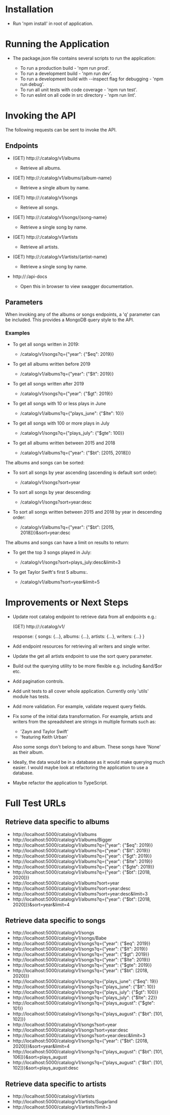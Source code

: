 # Installation
 - Run 'npm install' in root of application.

# Running the Application
 - The package.json file contains several scripts to run the application:

   * To run a production build - 'npm run prod'.
   * To run a development build - 'npm run dev'.
   * To run a development build with --inspect flag for debugging - 'npm run debug'.
   * To run all unit tests with code coverage - 'npm run test'.
   * To run eslint on all code in src directory - 'npm run lint'.

# Invoking the API
The following requests can be sent to invoke the API.

## Endpoints

* (GET) http://<server>:<port>/catalog/v1/albums
  - Retrieve all albums.
* (GET) http://<server>:<port>/catalog/v1/albums/{album-name}
  - Retrieve a single album by name.
* (GET) http://<server>:<port>/catalog/v1/songs
  - Retrieve all songs.
* (GET) http://<server>:<port>/catalog/v1/songs/{song-name}
  - Retrieve a single song by name.
* (GET) http://<server>:<port>/catalog/v1/artists
  - Retrieve all artists.
* (GET) http://<server>:<port>/catalog/v1/artists/{artist-name}
  - Retrieve a single song by name.

* http://<server>:<port>/api-docs
  - Open this in browser to view swagger documentation.

## Parameters
When invoking any of the albums or songs endpoints, a 'q' parameter
can be included. This provides a MongoDB query style to the API.

### Examples

* To get all songs written in 2019:
  - /catalog/v1/songs?q={"year": {"$eq": 2019}}

* To get all albums written before 2019
  - /catalog/v1/albums?q={"year": {"$lt": 2019}}

* To get all songs written after 2019
  - /catalog/v1/songs?q={"year": {"$gt": 2019}}

* To get all songs with 10 or less plays in June
  - /catalog/v1/albums?q={"plays_june": {"$lte": 10}}

* To get all songs with 100 or more plays in July
  - /catalog/v1/songs?q={"plays_july": {"$gte": 100}}

* To get all albums written between 2015 and 2018
  - /catalog/v1/albums?q={"year": {"$bt": [2015, 2018]}}

The albums and songs can be sorted:

* To sort all songs by year ascending (ascending is default sort order):
  - /catalog/v1/songs?sort=year

* To sort all songs by year descending:
  - /catalog/v1/songs?sort=year:desc

* To sort all songs written between 2015 and 2018 by year in descending order:
  - /catalog/v1/albums?q={"year": {"$bt": [2015, 2018]}}&sort=year:desc

The albums and songs can have a limit on results to return:

* To get the top 3 songs played in July:
  - /catalog/v1/songs?sort=plays_july:desc&limit=3

* To get Taylor Swift's first 5 albums:.
  - /catalog/v1/albums?sort=year&limit=5
 
# Improvements or Next Steps

  * Update root catalog endpoint to retrieve data from all endpoints e.g.:

    (GET) http://<server>:<port>/catalog/v1/
    
    response:
    {
      songs: {...},
      albums: {...},
      artists: {...},
      writers: {...}
    }

  * Add endpoint resources for retrieving all writers and single writer.

  * Update the get all artists endpoint to use the sort query parameter.

  * Build out the querying utility to be more flexible e.g. including &and/$or etc.

  * Add pagination controls.

  * Add unit tests to all cover whole application. Currently only 'utils' module has tests.

  * Add more validation. For example, validate request query fields.

  * Fix some of the initial data transformation. For example, artists and writers 
    from the spreadsheet are strings in multiple formats such as:

     - 'Zayn and Taylor Swift'
     - 'featuring Keith Urban'
    
    Also some songs don't belong to and album. These songs have 'None' as their album.

  * Ideally, the data would be in a database as it would make querying much easier. I would
    maybe look at refactoring the application to use a database.

  * Maybe refactor the application to TypeScript.


# Full Test URLs

## Retrieve data specific to albums
* http://localhost:5000/catalog/v1/albums
* http://localhost:5000/catalog/v1/albums/Bigger
* http://localhost:5000/catalog/v1/albums?q={"year": {"$eq": 2019}}
* http://localhost:5000/catalog/v1/albums?q={"year": {"$lt": 2019}}
* http://localhost:5000/catalog/v1/albums?q={"year": {"$gt": 2019}}
* http://localhost:5000/catalog/v1/albums?q={"year": {"$lte": 2019}}
* http://localhost:5000/catalog/v1/albums?q={"year": {"$gte": 2019}}
* http://localhost:5000/catalog/v1/albums?q={"year": {"$bt": [2018, 2020]}}
* http://localhost:5000/catalog/v1/albums?sort=year
* http://localhost:5000/catalog/v1/albums?sort=year:desc
* http://localhost:5000/catalog/v1/albums?sort=year:desc&limit=3
* http://localhost:5000/catalog/v1/albums?q={"year": {"$bt": [2018, 2020]}}&sort=year&limit=4

## Retrieve data specific to songs
* http://localhost:5000/catalog/v1/songs
* http://localhost:5000/catalog/v1/songs/Babe
* http://localhost:5000/catalog/v1/songs?q={"year": {"$eq": 2019}}
* http://localhost:5000/catalog/v1/songs?q={"year": {"$lt": 2019}}
* http://localhost:5000/catalog/v1/songs?q={"year": {"$gt": 2019}}
* http://localhost:5000/catalog/v1/songs?q={"year": {"$lte": 2019}}
* http://localhost:5000/catalog/v1/songs?q={"year": {"$gte": 2019}}
* http://localhost:5000/catalog/v1/songs?q={"year": {"$bt": [2018, 2020]}}
* http://localhost:5000/catalog/v1/songs?q={"plays_june": {"$eq": 19}}
* http://localhost:5000/catalog/v1/songs?q={"plays_june": {"$lt": 10}}
* http://localhost:5000/catalog/v1/songs?q={"plays_july": {"$gt": 100}}
* http://localhost:5000/catalog/v1/songs?q={"plays_july": {"$lte": 22}}
* http://localhost:5000/catalog/v1/songs?q={"plays_august": {"$gte": 101}}
* http://localhost:5000/catalog/v1/songs?q={"plays_august": {"$bt": [101, 102]}}
* http://localhost:5000/catalog/v1/songs?sort=year
* http://localhost:5000/catalog/v1/songs?sort=year:desc
* http://localhost:5000/catalog/v1/songs?sort=year:desc&limit=3
* http://localhost:5000/catalog/v1/songs?q={"year": {"$bt": [2018, 2020]}}&sort=year&limit=4
* http://localhost:5000/catalog/v1/songs?q={"plays_august": {"$bt": [101, 106]}}&sort=plays_august
* http://localhost:5000/catalog/v1/songs?q={"plays_august": {"$bt": [101, 102]}}&sort=plays_august:desc

## Retrieve data specific to artists
* http://localhost:5000/catalog/v1/artists
* http://localhost:5000/catalog/v1/artists/Sugarland
* http://localhost:5000/catalog/v1/artists?limit=3

